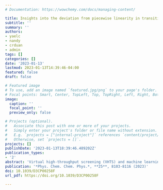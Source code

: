 ```yaml
---
# Documentation: https://wowchemy.com/docs/managing-content/

title: Insights into the deviation from piecewise linearity in transition metal complexes from supervised machine learning models
subtitle: ''
summary: ''
authors:
- yaelc
- nandy
- crduan
- admin
tags: []
categories: []
date: '2023-01-13'
lastmod: 2023-01-13T14:39:46-04:00
featured: false
draft: false

# Featured image
# To use, add an image named `featured.jpg/png` to your page's folder.
# Focal points: Smart, Center, TopLeft, Top, TopRight, Left, Right, BottomLeft, Bottom, BottomRight.
image:
  caption: ''
  focal_point: ''
  preview_only: false

# Projects (optional).
#   Associate this post with one or more of your projects.
#   Simply enter your project's folder or file name without extension.
#   E.g. `projects = ["internal-project"]` references `content/project/deep-learning/index.md`.
#   Otherwise, set `projects = []`.
projects: []
publishDate: '2023-01-13T18:39:46.489202Z'
publication_types:
- '2'
abstract: 'Virtual high-throughput screening (VHTS) and machine learning (ML) with density functional theory (DFT) suffer from inaccuracies from the underlying density functional approximation (DFA). Many of these inaccuracies can be traced to the lack of derivative discontinuity that leads to a curvature in the energy with electron addition or removal. Over a dataset of nearly one thousand transition metal complexes typical of VHTS applications, we computed and analyzed the average curvature (i.e., deviation from piecewise linearity) for 23 density functional approximations spanning multiple rungs of "Jacobs ladder". While we observe the expected dependence of the curvatures on HF exchange, we note limited correlation of curvature values between different rungs of "Jacobs ladder". We train ML models (i.e., artificial neural networks or ANNs) to predict the curvature and the associated frontier orbital energies for each of these 23 functionals and then interpret differences in curvature among the different DFAs through analysis of the ML models. Notably, we observe spin to play a much more important role in determining the curvature of range-separated and double hybrids in comparison to semi-local functionals, explaining why curvature values are weakly correlated between these and other families of functionals. Over a space of 187.2k hypothetical compounds, we use our ANNs to pinpoint DFAs for which representative transition metal complexes have near-zero curvature with low uncertainty, demonstrating an approach to accelerate screening of complexes with targeted optical gaps.'
publication: '*Phys. Chem. Chem. Phys.*, **25**, 8103-8116 (2023)'
doi: 10.1039/D3CP00258F
url_pdf: https://doi.org/10.1039/D3CP00258F

---
```

